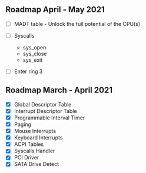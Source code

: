 ## Roadmap April - May 2021
- [ ] MADT table - Unlock the full potential of the CPU(s)
- [ ] Syscalls
    * sys_open
    * sys_close
    * sys_exit
- [ ] Enter ring 3


## Roadmap March - April 2021

- [x] Global Descriptor Table
- [x] Interrupt Descriptor Table
- [x] Programmable Interval Timer
- [x] Paging
- [x] Mouse Interrupts
- [x] Keyboard Interrupts
- [x] ACPI Tables
- [x] Syscalls Handler
- [x] PCI Driver
- [x] SATA Drive Detect
